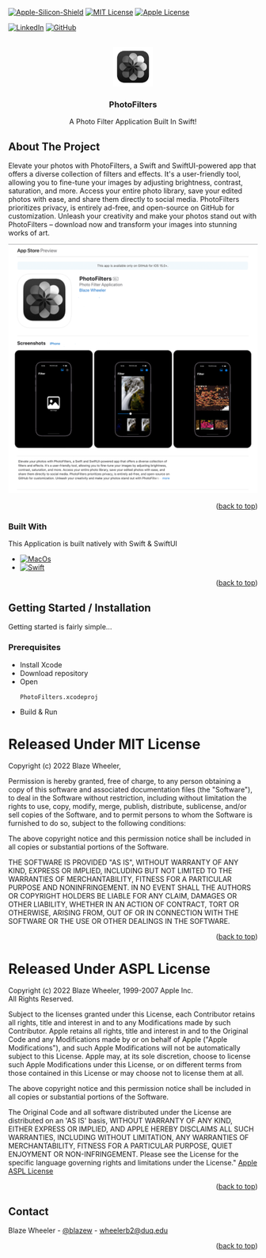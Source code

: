 <a name="readme-top"></a>

<!-- PROJECT SHIELDS -->
[![Apple-Silicon-Shield]][Apple-Silicon-Shield-url]
[![MIT License][license-shield]][license-url]
[![Apple License][Apple-License]][Apple-License-url]

[![LinkedIn][linkedin-shield]][linkedin-url]
[![GitHub][GitHub-shield]][GitHub-url]



<!-- PROJECT LOGO -->
<br />
<div align="center">
  <a href="https://github.com/BlazeWheeler/Swift_Projects/tree/main/Calc%2B%2B_PhotoVault%20">
    <img src="Images/Icon.png" alt="Logo" width="80" height="80">
  </a>

  <h3 align="center">PhotoFilters</h3>

  <p align="center">
    A Photo Filter Application Built In Swift!
    <br />
    </div>





<!-- ABOUT THE PROJECT -->
## About The Project



Elevate your photos with PhotoFilters, a Swift and SwiftUI-powered app that offers a diverse collection of filters and effects. It's a user-friendly tool, allowing you to fine-tune your images by adjusting brightness, contrast, saturation, and more. Access your entire photo library, save your edited photos with ease, and share them directly to social media. PhotoFilters prioritizes privacy, is entirely ad-free, and open-source on GitHub for customization. Unleash your creativity and make your photos stand out with PhotoFilters – download now and transform your images into stunning works of art.



![App Preview](Images/PhotoFiltersPreview.png)



<p align="right">(<a href="#readme-top">back to top</a>)</p>



### Built With

This Application is built natively with Swift & SwiftUI

* [![MacOs][MacOs]][MacOS-url]
* [![Swift][Swift]][Swift-url]

<p align="right">(<a href="#readme-top">back to top</a>)</p>



<!-- GETTING STARTED -->
## Getting Started / Installation

Getting started is fairly simple...

### Prerequisites


* Install Xcode 
* Download repository 
* Open
  ```sh
  PhotoFilters.xcodeproj
  ```
* Build & Run







<!-- LICENSE -->



# Released Under MIT License

Copyright (c) 2022 Blaze Wheeler,

Permission is hereby granted, free of charge, to any person
obtaining a copy of this software and associated documentation
files (the "Software"), to deal in the Software without
restriction, including without limitation the rights to use,
copy, modify, merge, publish, distribute, sublicense, and/or sell
copies of the Software, and to permit persons to whom the
Software is furnished to do so, subject to the following
conditions:

The above copyright notice and this permission notice shall be
included in all copies or substantial portions of the Software.

THE SOFTWARE IS PROVIDED "AS IS", WITHOUT WARRANTY OF ANY KIND,
EXPRESS OR IMPLIED, INCLUDING BUT NOT LIMITED TO THE WARRANTIES
OF MERCHANTABILITY, FITNESS FOR A PARTICULAR PURPOSE AND
NONINFRINGEMENT. IN NO EVENT SHALL THE AUTHORS OR COPYRIGHT
HOLDERS BE LIABLE FOR ANY CLAIM, DAMAGES OR OTHER LIABILITY,
WHETHER IN AN ACTION OF CONTRACT, TORT OR OTHERWISE, ARISING
FROM, OUT OF OR IN CONNECTION WITH THE SOFTWARE OR THE USE OR
OTHER DEALINGS IN THE SOFTWARE.
<p align="right">(<a href="#readme-top">back to top</a>)</p>

# Released Under ASPL License

Copyright (c) 2022 Blaze Wheeler, 1999-2007 Apple Inc.  
All Rights Reserved.

Subject to the licenses granted under this License, each Contributor retains all rights, title and interest in and to any Modifications made by such Contributor.  Apple retains all rights, title and interest in and to the Original Code and any Modifications made by or on behalf of Apple ("Apple Modifications"), and such Apple Modifications will not be automatically subject to this License.  Apple may, at its sole discretion, choose to license such Apple Modifications under this License, or on different terms from those contained in this License or may choose not to license them at all.  

The above copyright notice and this permission notice shall be
included in all copies or substantial portions of the Software.

The Original Code and all software distributed under the License are distributed on an 'AS IS' basis, WITHOUT WARRANTY OF ANY KIND, EITHER EXPRESS OR IMPLIED, AND APPLE HEREBY DISCLAIMS ALL SUCH WARRANTIES, INCLUDING WITHOUT LIMITATION, ANY WARRANTIES OF MERCHANTABILITY, FITNESS FOR A PARTICULAR PURPOSE, QUIET ENJOYMENT OR NON-INFRINGEMENT.  Please see the License for the specific language governing rights and limitations under the License." 
 <a href="http://www.opensource.apple.com/apsl/"> Apple ASPL License</a>

<p align="right">(<a href="#readme-top">back to top</a>)</p>



<!-- CONTACT -->
## Contact

Blaze Wheeler - [@blazew](https://www.instagram.com/blazew/) - wheelerb2@duq.edu



<p align="right">(<a href="#readme-top">back to top</a>)</p>







<!-- MARKDOWN LINKS & IMAGES -->
<!-- https://www.markdownguide.org/basic-syntax/#reference-style-links -->



[Apple-License]: https://img.shields.io/badge/LICENSE-ASPL-999999?style=for-the-badge&logo=apple&logoColor=white
[Apple-License-url]: https://opensource.apple.com/apsl/
[Apple-Silicon-Shield]: https://img.shields.io/badge/Apple-Silicon_M2-999999?style=for-the-badge&logo=apple&logoColor=white
[Apple-Silicon-Shield-url]: https://support.apple.com/en-us/HT211814

[license-shield]: https://img.shields.io/github/license/othneildrew/Best-README-Template.svg?style=for-the-badge
[license-url]: https://www.mit.edu/~amini/LICENSE.md
[linkedin-shield]: https://img.shields.io/badge/-LinkedIn-black.svg?style=for-the-badge&logo=linkedin&colorB=555

[linkedin-url]:https://www.linkedin.com/in/blaze-wheeler-8306a2223/
[GitHub-shield]: 	https://img.shields.io/badge/GitHub-100000?style=for-the-badge&logo=github&logoColor=white
[GitHub-url]: https://github.com/blazeWheeler
[product-screenshot]: images/screenshot.png
[MacOs]:https://img.shields.io/badge/mac%20os-000000?style=for-the-badge&logo=apple&logoColor=white
[MacOs-url]: https://www.apple.com/macos/ventura/

[MacOs-url]: https://www.apple.com/macos/ventura/
[Swift]: https://img.shields.io/badge/Swift-FA7343?style=for-the-badge&logo=swift&logoColor=white
[Swift-url]: https://www.apple.com/swift/